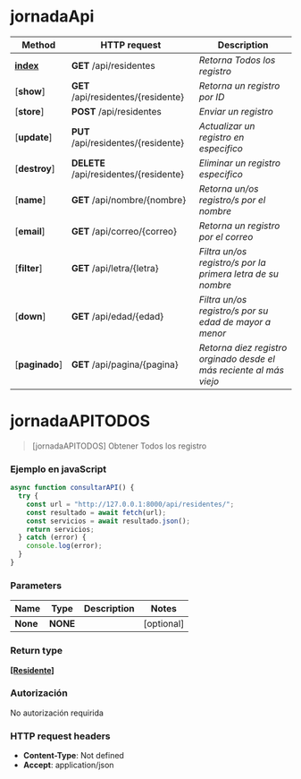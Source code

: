 # jornadaApi


| Method                           | HTTP request                             | Description                                                         |
| -------------------------------- | ---------------------------------------- | ------------------------------------------------------------------- |
| [**index**](jornadaApi.md#jornadaAPITODOS)                      | **GET** /api/residentes                  | _Retorna Todos los registro_                                        |
| [**show**]                       | **GET** /api/residentes/{residente}      | _Retorna un registro por ID_                                        |
| [**store**]                      | **POST** /api/residentes                 | _Enviar un registro_                                                |
| [**update**]                     | **PUT** /api/residentes/{residente}      | _Actualizar un registro en especifico_                              |
| [**destroy**]                    | **DELETE** /api/residentes/{residente}   | _Eliminar un registro especifico_                                   |
| [**name**]                       | **GET** /api/nombre/{nombre}             | _Retorna un/os registro/s por el nombre_                            |
| [**email**]                      | **GET** /api/correo/{correo}             | _Retorna un registro por el correo_                                 |
| [**filter**]                     | **GET** /api/letra/{letra}               | _Filtra un/os registro/s por la primera letra de su nombre_         |
| [**down**]                       | **GET** /api/edad/{edad}                 | _Filtra un/os registro/s por su edad de mayor a menor_              |
| [**paginado**]                   | **GET** /api/pagina/{pagina}             | _Retorna diez registro orginado desde el más reciente al más viejo_ |


<a name="jornadaAPITODOS"></a>
# **jornadaAPITODOS**
> [jornadaAPITODOS] Obtener Todos los registro

### Ejemplo en javaScript
```javascript
async function consultarAPI() {
  try {
    const url = "http://127.0.0.1:8000/api/residentes/";
    const resultado = await fetch(url);
    const servicios = await resultado.json();
    return servicios;
  } catch (error) {
    console.log(error);
  }
}
```

### Parameters

Name | Type | Description  | Notes
------------- | ------------- | ------------- | -------------
 **None** | **NONE**|  | [optional] 

### Return type

[**[Residente]**](Residente.md)

### Autorización

No autorización requirida

### HTTP request headers

 - **Content-Type**: Not defined
 - **Accept**: application/json
